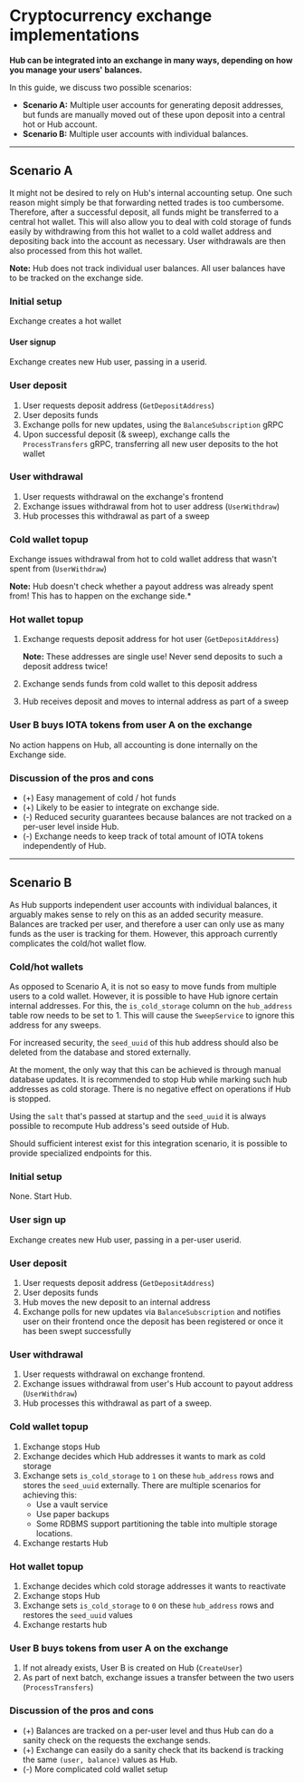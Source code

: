 # Cryptocurrency exchange implementations

**Hub can be integrated into an exchange in many ways, depending on how you manage your users' balances.**

In this guide, we discuss two possible scenarios:

- **Scenario A:** Multiple user accounts for generating deposit addresses, but funds are manually moved out of these upon deposit into a central hot or Hub account.
- **Scenario B:** Multiple user accounts with individual balances.

---

## Scenario A

It might not be desired to rely on Hub's internal accounting setup. One such reason might simply be that forwarding netted trades is too cumbersome.
Therefore, after a successful deposit, all funds might be transferred to a central hot wallet. This will also allow you to deal with cold storage of funds easily by withdrawing from this hot wallet to a cold wallet address and depositing back into the account as necessary. User withdrawals are then also processed from this hot wallet.

**Note:** Hub does not track individual user balances. All user balances have to be tracked on the exchange side.

### Initial setup

Exchange creates a hot wallet

#### User signup

Exchange creates new Hub user, passing in a userid.

### User deposit

1. User requests deposit address (`GetDepositAddress`)
2. User deposits funds
3. Exchange polls for new updates, using the `BalanceSubscription` gRPC
4. Upon successful deposit (& sweep), exchange calls the `ProcessTransfers` gRPC, transferring all new user deposits to the hot wallet

### User withdrawal

1. User requests withdrawal on the exchange's frontend
2. Exchange issues withdrawal from hot to user address (`UserWithdraw`)
3. Hub processes this withdrawal as part of a sweep

### Cold wallet topup

Exchange issues withdrawal from hot to cold wallet address that wasn't spent from (`UserWithdraw`)

  **Note:** Hub doesn't check whether a payout address was already spent from! This has to happen on the exchange side.*

### Hot wallet topup

1. Exchange requests deposit address for hot user (`GetDepositAddress`)

   **Note:** These addresses are single use! Never send deposits to such a deposit address twice!

2. Exchange sends funds from cold wallet to this deposit address
3. Hub receives deposit and moves to internal address as part of a sweep

### User B buys IOTA tokens from user A on the exchange

No action happens on Hub, all accounting is done internally on the Exchange side.

### Discussion of the pros and cons

- (+) Easy management of cold / hot funds
- (+) Likely to be easier to integrate on exchange side.
- (-) Reduced security guarantees because balances are not tracked on a per-user level inside Hub.
- (-) Exchange needs to keep track of total amount of IOTA tokens independently of Hub.
---

## Scenario B

As Hub supports independent user accounts with individual balances, it arguably makes sense to rely on this as an added security measure. Balances are tracked per user, and therefore a user can only use as many funds as the user is tracking for them. However, this approach currently complicates the cold/hot wallet flow. 

### Cold/hot wallets

As opposed to Scenario A, it is not so easy to move funds from multiple users to a cold wallet. However, it is possible to have Hub ignore certain internal addresses. For this, the `is_cold_storage` column on the `hub_address` table row needs to be set to 1. This will cause the `SweepService` to ignore this address for any sweeps.

For increased security, the `seed_uuid` of this hub address should also be deleted from the database and stored externally.

At the moment, the only way that this can be achieved is through manual database updates. It is recommended to stop Hub while marking such hub addresses as cold storage. There is no negative effect on operations if Hub is stopped.

Using the `salt` that's passed at startup and the `seed_uuid` it is always possible to recompute Hub address's seed outside of Hub.

Should sufficient interest exist for this integration scenario, it is possible to provide specialized endpoints for this.

### Initial setup

None. Start Hub.

### User sign up

Exchange creates new Hub user, passing in a per-user userid.

### User deposit

1. User requests deposit address (`GetDepositAddress`)
2. User deposits funds
3. Hub moves the new deposit to an internal address
3. Exchange polls for new updates via `BalanceSubscription` and notifies user on their frontend once the deposit has been registered or once it has been swept successfully

### User withdrawal

1. User requests withdrawal on exchange frontend.
2. Exchange issues withdrawal from user's Hub account to payout address (`UserWithdraw`)
3. Hub processes this withdrawal as part of a sweep.

### Cold wallet topup

1. Exchange stops Hub
2. Exchange decides which Hub addresses it wants to mark as cold storage
3. Exchange sets `is_cold_storage` to `1` on these `hub_address` rows and stores the `seed_uuid` externally.
   There are multiple scenarios for achieving this:
   - Use a vault service
   - Use paper backups
   - Some RDBMS support partitioning the table into multiple storage locations.
4. Exchange restarts Hub
   
### Hot wallet topup

1. Exchange decides which cold storage addresses it wants to reactivate
2. Exchange stops Hub
3. Exchange sets `is_cold_storage` to `0` on these `hub_address` rows and restores the `seed_uuid` values
4. Exchange restarts hub

### User B buys tokens from user A on the exchange

1. If not already exists, User B is created on Hub (`CreateUser`)
2. As part of next batch, exchange issues a transfer between the two users (`ProcessTransfers`)

### Discussion of the pros and cons

- (+) Balances are tracked on a per-user level and thus Hub can do a sanity check on the requests the exchange sends.
- (+) Exchange can easily do a sanity check that its backend is tracking the same `(user, balance)` values as Hub.
- (-) More complicated cold wallet setup